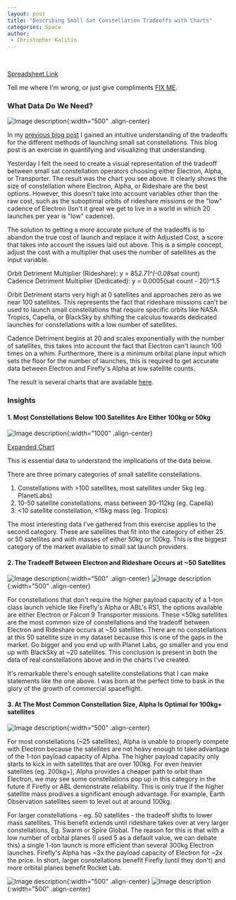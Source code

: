 ```yaml
---
layout: post
title: "Describing Small Sat Constellation Tradeoffs with Charts"
categories: Space
author:
 - Christopher Kalitin
---
```

<head>
    <meta property="og:image" content="{{site.url}}/assets/images/small-constellation-charts/Satellite-Count-Vs-Adjusted-Cost-100kg.png">
</head>

<a href="https://docs.google.com/spreadsheets/d/1VOgRbnAsQZdGIPoemRj5ApSLk_jxGanNliWEPnBB3p4/edit?gid=882883017#gid=882883017">Spreadsheet Link</a>

Tell me where I'm wrong, or just give compliments <a href="https://x.com/CKalitin/status/1808950068554211410">FIX ME</a>.

### <b>What Data Do We Need?</b>

![Image description]({{site.url}}/assets/images/small-constellation-charts/Cost-vs-Sat-Count-For-Different-Providers.jpg){:width="500" .align-center}

In my <a href="https://ckalitin.github.io/space/2024/07/04/small-sat-constellations.html">previous blog post</a> I gained an intuitive understanding of the tradeoffs for the different methods of launching small sat constellations. This blog post is an exercise in quantifying and visualizing that understanding. 

Yesterday I felt the need to create a visual representation of the tradeoff between small sat constellation operators choosing either Electron, Alpha, or Transporter. The result was the chart you see above. It clearly shows the size of constellation where Electron, Alpha, or Rideshare are the best options. However, this doesn't take into account variables other than the raw cost, such as the suboptimal orbits of rideshare missions or the "low" cadence of Electron (Isn't it great we get to live in a world in which 20 launches per year is "low" cadence).

The solution to getting a more accurate picture of the tradeoffs is to abandon the true cost of launch and replace it with Adjusted Cost, a score that takes into account the issues laid out above. This is a simple concept, adjust the cost with a multiplier that uses the number of satellites as the input variable.

Orbit Detriment Multiplier (Rideshare):‎‎ y = 85*2.71^(-0.08*sat count)  
Cadence Detriment Multiplier (Dedicated): y = 0.0005(sat count - 20)^1.5

Orbit Detriment starts very high at 0 satellites and approaches zero as we near 100 satellites. This represents the fact that rideshare missions can't be used to launch small constellations that require specific orbits like NASA Tropics, Capella, or BlackSky by shifting the calculus towards dedicated launches for constellations with a low number of satellites. 

Cadence Detriment begins at 20 and scales exponentially with the number of satellites, this takes into account the fact that Electron can't launch 100 times on a whim. Furthermore, there is a minimum orbital plane input which sets the floor for the number of launches, this is required to get accurate data between Electron and Firefly's Alpha at low satellite counts.

The result is several charts that are available <a href="https://drive.google.com/drive/folders/14e-rQjeAEDLuwaDg5BAvVCHw09pzt7JR?usp=drive_link">here</a>.

### <b>Insights</b>

#### <b>1. Most Constellations Below 100 Satellites Are Either 100kg or 50kg</b>
![Image description]({{site.url}}/assets/images/small-sat-constellations/Chart.jpg){:width="1000" .align-center}

<a href="{{site.url}}/assets/images/small-sat-constellations/Chart.jpg">Expanded Chart</a>

This is essential data to understand the implications of the data below.

There are three primary categories of small satellite constellations.
1. Constellations with >100 satellites, most satellites under 5kg (eg. PlanetLabs)
2. 10-50 satellite constellations, mass between 30-112kg (eg. Capella)
3. <10 satellite constellation, <15kg mass (eg. Tropics)

The most interesting data I've gathered from this exercise applies to the second category. These are satellites that fit into the category of either 25 or 50 satellites and with masses of either 50kg or 100kg. This is the biggest category of the market available to small sat launch providers.

#### <b>2. The Tradeoff Between Electron and Rideshare Occurs at ~50 Satellites</b>
![Image description]({{site.url}}/assets/images/small-constellation-charts/Satellite-Count-Vs-Adjusted-Cost-25kg.png){:width="500" .align-center}
![Image description]({{site.url}}/assets/images/small-constellation-charts/Satellite-Count-Vs-Adjusted-Cost-50kg.png){:width="500" .align-center}

For constellations that don't require the higher payload capacity of a 1-ton class launch vehicle like Firefly's Alpha or ABL's RS1, the options available are either Electron or Falcon 9 Transporter missions. These <50kg satellites are the most common size of constellations and the tradeoff between Electron and Rideshare occurs at ~50 satellites. There are no constellations at this 50 satellite size in my dataset because this is one of the gaps in the market. Go bigger and you end up with Planet Labs, go smaller and you end up with BlackSky at ~20 satellites. This conclusion is present in both the data of real constellations above and in the charts I've created.

It's remarkable there's enough satellite constellations that I can make statements like the one above. I was born at the perfect time to bask in the glory of the growth of commercial spaceflight.

#### <b>3. At The Most Common Constellation Size, Alpha Is Optimal for 100kg+ satellites</b>
![Image description]({{site.url}}/assets/images/small-constellation-charts/Satellite-Mass-Vs-Adjusted-Cost-25.png){:width="500" .align-center}

For most constellations (~25 satellites), Alpha is unable to properly compete with Electron because the satellites are not heavy enough to take advantage of the 1-ton payload capacity of Alpha. The higher payload capacity only starts to kick in with satellites that are over 100kg. For even heavier satellites (eg. 200kg+), Alpha provides a cheaper path to orbit than Electron, we may see some constellations pop up in this category in the future if Firefly or ABL demonstrate reliability. This is only true if the higher satellite mass prodives a significant enough advantage. For example, Earth Observation satellites seem to level out at around 100kg.

For larger constellations - eg. 50 satellites - the tradeoff shifts to lower mass satellites. This benefit extends until rideshare takes over at very larger constellations, Eg. Swarm or Spire Global. The reason for this is that with a low number of orbital planes (I used 5 as a default value, we can debate this) a single 1-ton launch is more efficient than several 300kg Electron launches. Firefly's Alpha has ~3x the payload capacity of Electron for ~2x the price. In short, larger constellations benefit Firefly (until they don't) and more orbital planes benefit Rocket Lab. 

![Image description]({{site.url}}/assets/images/small-constellation-charts/Satellite-Count-Vs-Adjusted-Cost-100kg.png){:width="500" .align-center}
![Image description]({{site.url}}/assets/images/small-constellation-charts/Satellite-Count-Vs-Adjusted-Cost-200kg.png){:width="500" .align-center}
